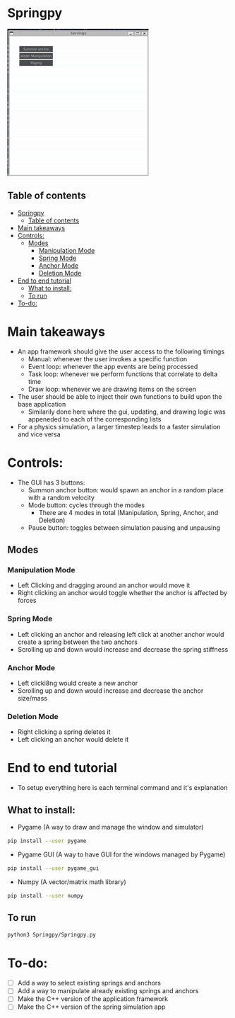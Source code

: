 # Springpy
![Springpy App](Cropped.gif)
## Table of contents
- [Springpy](#springpy)
  - [Table of contents](#table-of-contents)
- [Main takeaways](#main-takeaways)
- [Controls:](#controls)
  - [Modes](#modes)
    - [Manipulation Mode](#manipulation-mode)
    - [Spring Mode](#spring-mode)
    - [Anchor Mode](#anchor-mode)
    - [Deletion Mode](#deletion-mode)
- [End to end tutorial](#end-to-end-tutorial)
  - [What to install:](#what-to-install)
  - [To run](#to-run)
- [To-do:](#to-do)
# Main takeaways
- An app framework should give the user access to the following timings
  - Manual: whenever the user invokes a specific function
  - Event loop: whenever the app events are being processed
  - Task loop: whenever we perform functions that correlate to delta time
  - Draw loop: whenever we are drawing items on the screen
- The user should be able to inject their own functions to build upon the base application
  - Similarily done here  where the gui, updating, and drawing logic was appeneded to each of the corresponding lists
- For a physics simulation, a larger timestep leads to a faster simulation and vice versa

# Controls:
- The GUI has 3 buttons:
  - Summon anchor button: would spawn an anchor in a random place with a random velocity
  - Mode button: cycles through the modes
    - There are 4 modes in total (Manipulation, Spring, Anchor, and Deletion)
  - Pause button: toggles between simulation pausing and unpausing
## Modes
### Manipulation Mode
- Left Clicking and dragging around an anchor would move it
- Right clicking an anchor would toggle whether the anchor is affected by forces
### Spring Mode
- Left clicking an anchor and releasing left click at another anchor would create a spring between the two anchors 
- Scrolling up and down would increase and decrease the spring stiffness
### Anchor Mode
- Left clicki8ng would create a new anchor
- Scrolling up and down would increase and decrease the anchor size/mass
### Deletion Mode
- Right clicking a spring deletes it
- Left clicking an anchor would delete it
# End to end tutorial
- To setup everything here is each terminal command and it's explanation
## What to install:
- Pygame (A way to draw and manage the window and simulator)
```bash
pip install --user pygame
```
- Pygame GUI (A way to have GUI for the windows managed by Pygame)
```bash
pip install --user pygame_gui
```
- Numpy (A vector/matrix math library)
```bash
pip install --user numpy
```
## To run
```bash
python3 Springpy/Springpy.py
```
# To-do:
- [ ] Add a way to select existing springs and anchors
- [ ] Add a way to manipulate already existing springs and anchors
- [ ] Make the C++ version of the application framework
- [ ] Make the C++ version of the spring simulation app
